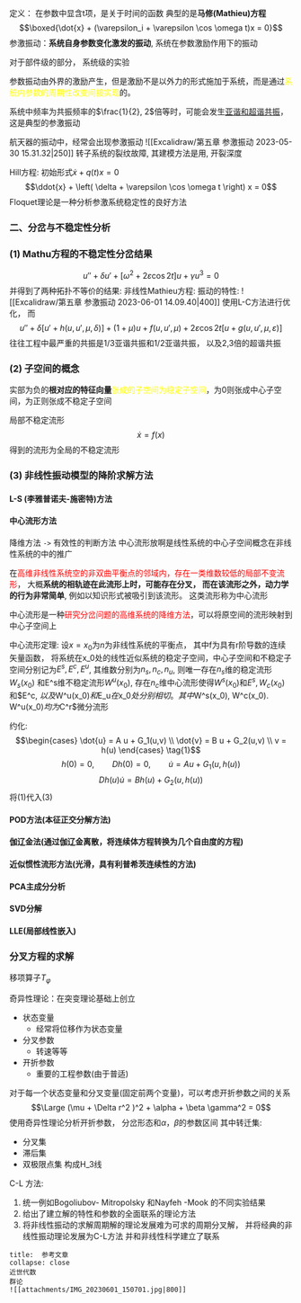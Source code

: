 定义： 在参数中显含t项，是关于时间的函数
典型的是**马修(Mathieu)方程**
$$\boxed{\dot{x} + (\varepsilon_i + \varepsilon \cos \omega t)x = 0}$$
参激振动：**系统自身参数变化激发的振动**, 系统在参数激励作用下的振动

对于部件级的部分， 系统级的实验

参数振动由外界的激励产生，但是激励不是以外力的形式施加于系统，而是通过<mark style="background: transparent; color: yellow">系统内参数的周期性改变间接实现</mark>的。

系统中频率为共振频率的$\frac{1}{2}, 2$倍等时，可能会发生<u>亚谐和超谐共振</u>， 这是典型的参激振动

航天器的振动中，经常会出现参激振动
![[Excalidraw/第五章 参激振动 2023-05-30 15.31.32|250]]
转子系统的裂纹故障,  其建模方法是用,  开裂深度

Hill方程:    初始形式$\dot{x} + q(t)x = 0$
$$\ddot{x} + \left( \delta + \varepsilon \cos \omega t \right) x  = 0$$
Floquet理论是一种分析参激系统稳定性的良好方法

### 二、分岔与不稳定性分析
### (1) Mathu方程的不稳定性分岔结果
$$u'' + \delta u' + [\omega^2 + 2  \varepsilon \cos 2t ] u + \gamma u^3 = 0$$
并得到了两种拓扑不等价的结果:
非线性Mathieu方程: 振动的特性: 
![[Excalidraw/第五章 参激振动 2023-06-01 14.09.40|400]]
使用L-C方法进行优化， 而
$$u'' + \delta [u' + h(u, u', \mu ,\delta)] + (1+ \mu ) u + f(u, u', \mu) + 2\varepsilon \cos 2t [u + g(u,u' ,\mu ,\varepsilon )]$$
往往工程中最严重的共振是$1/3$亚谐共振和1/2亚谐共振， 以及2,3倍的超谐共振 

### (2) 子空间的概念

实部为负的**根对应的特征向量**<mark style="background: transparent; color: yellow">张成的子空间为稳定子空间</mark>，为0则张成中心子空间，为正则张成不稳定子空间


局部不稳定流形
$$\dot{x} = f(x)$$
得到的流形为全局的不稳定流形

### (3) 非线性振动模型的降阶求解方法
#### L-S (李雅普诺夫-施密特)方法 
#### 中心流形方法 
降维方法 `->` 有效性的判断方法
中心流形放啊是线性系统的中心子空间概念在非线性系统的中的推广

在<mark style="background: transparent; color: red">高维非线性系统空的非双曲平衡点的邻域内，存在一类维数较低的局部不变流形</mark>， 大概**系统的相轨迹在此流形上时，可能存在分叉， 而在该流形之外，动力学的行为非常简单**, 例如以知识形式被吸引到该流形。 
这类流形称为中心流形

中心流形是一种<mark style="background: transparent; color: red">研究分岔问题的高维系统的降维方法</mark>，可以将原空间的流形映射到中心子空间上

中心流形定理:  设$x= x_0$为$n$为非线性系统的平衡点， 其中f为具有r阶导数的连续矢量函数， 将系统在x_0处的线性近似系统的稳定子空间，中心子空间和不稳定子空间分别记为$E^s, E^c, E^u$, 其维数分别为$n_s, n_c, n_u$, 则唯一存在$n_s$维的稳定流形$W_s(x_0)$ 和E^s维不稳定流形$W^u(x_0)$, 存在$n_c$维中心流形使得$W^s(x_0)$和$E^s, W_c(x_0)$和$E^c, $以及$W^u(x_0)$和$E_u$在$x_0$处分别相切。其中$W^s(x_0), W^c(x_0). W^u(x_0)$均为$C^r$微分流形

约化:
$$\begin{cases}
\dot{u} = A u  + G_1(u,v) \\
\dot{v} = B u + G_2(u,v) \\
v = h(u)
\end{cases} \tag{1}$$
$$h(0) = 0,\qquad  Dh(0) = 0, \qquad  \dot{u} = Au + G_1(u, h(u))\tag{2}$$
$$Dh(u)\dot{u} = B h(u) + G_2(u, h(u)) \tag{3}$$
将(1)代入(3)

#### POD方法(本征正交分解方法)
#### 伽辽金法(通过伽辽金离散，将连续体方程转换为几个自由度的方程)
#### 近似惯性流形方法(光滑，具有利普希茨连续性的方法)
#### PCA主成分分析
#### SVD分解
#### LLE(局部线性嵌入)

### 分叉方程的求解

移项算子$T_\varphi$

奇异性理论：在突变理论基础上创立
- 状态变量
    - 经常将位移作为状态变量
- 分叉参数 
    - 转速等等
- 开折参数
    - 重要的工程参数(由于普适)

对于每一个状态变量和分叉变量(固定前两个变量)，可以考虑开折参数之间的关系
$$\Large (\mu + \Delta  r^2 )^2 +  \alpha  + \beta \gamma^2 = 0$$
使用奇异性理论分析开折参数， 分岔形态和$\alpha$，$\beta$的参数区间 
其中转迁集:
- 分叉集
- 滞后集 
- 双极限点集 
构成H_3线

C-L 方法: 
1. 统一例如Bogoliubov- Mitropolsky 和Nayfeh -Mook 的不同实验结果 
2. 给出了建立解的特性和参数的全面联系的理论方法
3. 将非线性振动的求解周期解的理论发展难为可求的周期分叉解， 并将经典的非线性振动理论发展为C-L方法 并和非线性科学建立了联系

`````ad-note
title:  参考文章
collapse: close
近世代数
群论
![[attachments/IMG_20230601_150701.jpg|800]]
`````